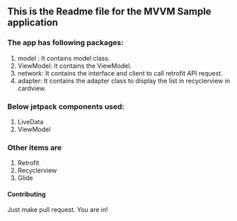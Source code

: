 ## This is the Readme file for the MVVM Sample application

### The app has following packages:

1. model : It contains model class. 
2. ViewModel: It contains the ViewModel.  
3. network: It contains the interface and client to call retrofit API request. 
4. adapter: It contains the adapter class to display the list in recyclerview in cardview. 


### Below jetpack components used: 
1. LiveData 
2. ViewModel

### Other items are
1. Retrofit
2. Recyclerview
3. Glide

#### Contributing
Just make pull request. You are in!

